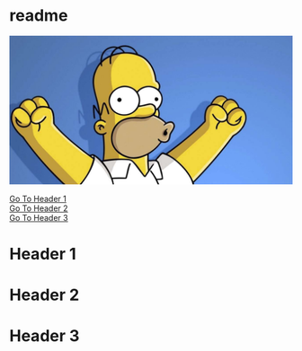 # readme

![image](images/homer.jpeg)

[Go To Header 1](#Header1)  
[Go To Header 2](#Header2)  
[Go To Header 3](#Header3)  

# Header 1 <a name="Header1"></a>  
# Header 2 <a name="Header1"></a>
# Header 3 <a name="Header1"></a>


